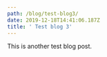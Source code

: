 ```yaml
---
path: /blog/test-blog3/
date: 2019-12-18T14:41:06.187Z
title: ' Test blog 3'
---
```

This is another test blog post.
